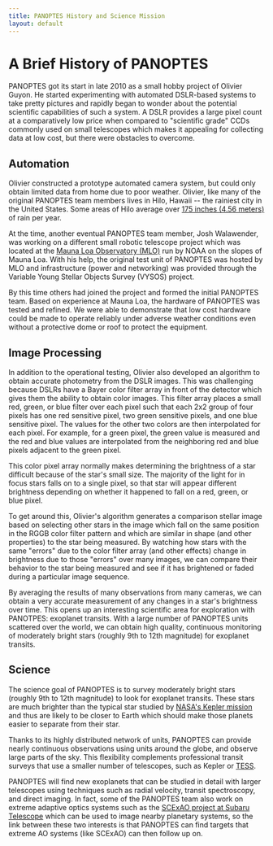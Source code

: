 ```yaml
---
title: PANOPTES History and Science Mission
layout: default
---
```


# A Brief History of PANOPTES

PANOPTES got its start in late 2010 as a small hobby project of Olivier Guyon.  He started experimenting with automated DSLR-based systems to take pretty pictures and rapidly began to wonder about the potential scientific capabilities of such a system.  A DSLR provides a large pixel count at a comparatively low price when compared to "scientific grade" CCDs commonly used on small telescopes which makes it appealing for collecting data at low cost, but there were obstacles to overcome.

## Automation

Olivier constructed a prototype automated camera system, but could only obtain limited data from home due to poor weather.  Olivier, like many of the original PANOPTES team members lives in Hilo, Hawaii -- the rainiest city in the United States.  Some areas of Hilo average over [175 inches (4.56 meters)](http://rainfall.geography.hawaii.edu/interactivemap.html) of rain per year.

At the time, another eventual PANOPTES team member, Josh Walawender, was working on a different small robotic telescope project which was located at the [Mauna Loa Observatory (MLO)](https://www.esrl.noaa.gov/gmd/obop/mlo/) run by NOAA on the slopes of Mauna Loa.  With his help, the original test unit of PANOPTES was hosted by MLO and infrastructure (power and networking) was provided through the Variable Young Stellar Objects Survey (VYSOS) project.

By this time others had joined the project and formed the initial PANOPTES team.  Based on experience at Mauna Loa, the hardware of PANOPTES was tested and refined.  We were able to demonstrate that low cost hardware could be made to operate reliably under adverse weather conditions even without a protective dome or roof to protect the equipment.

## Image Processing

In addition to the operational testing, Olivier also developed an algorithm to obtain accurate photometry from the DSLR images.  This was challenging because DSLRs have a Bayer color filter array in front of the detector which gives them the ability to obtain color images.  This filter array places a small red, green, or blue filter over each pixel such that each 2x2 group of four pixels has one red sensitive pixel, two green sensitive pixels, and one blue sensitive pixel.  The values for the other two colors are then interpolated for each pixel.  For example, for a green pixel, the green value is measured and the red and blue values are interpolated from the neighboring red and blue pixels adjacent to the green pixel.

This color pixel array normally makes determining the brightness of a star difficult because of the star's small size.  The majority of the light for in focus stars falls on to a single pixel, so that star will appear different brightness depending on whether it happened to fall on a red, green, or blue pixel.

To get around this, Olivier's algorithm generates a comparison stellar image based on selecting other stars in the image which fall on the same position in the RGGB color filter pattern and which are similar in shape (and other properties) to the star being measured.  By watching how stars with the same "errors" due to the color filter array (and other effects) change in brightness due to those "errors" over many images, we can compare their behavior to the star being measured and see if it has brightened or faded during a particular image sequence.  

By averaging the results of many observations from many cameras, we can obtain a very accurate measurement of any changes in a star's brightness over time.  This opens up an interesting scientific area for exploration with PANOTPES: exoplanet transits.  With a large number of PANOPTES units scattered over the world, we can obtain high quality, continuous monitoring of moderately bright stars (roughly 9th to 12th magnitude) for exoplanet transits.

## Science

The science goal of PANOPTES is to survey moderately bright stars (roughly 9th to 12th magnitude) to look for exoplanet transits.  These stars are much brighter than the typical star studied by [NASA's Kepler mission](https://en.wikipedia.org/wiki/Kepler_(spacecraft)) and thus are likely to be closer to Earth which should make those planets easier to separate from their star.  

Thanks to its highly distributed network of units, PANOPTES can provide nearly continuous observations using units around the globe, and observe large parts of the sky. This flexibility complements professional transit surveys that use a smaller number of telescopes, such as Kepler or [TESS](https://tess.gsfc.nasa.gov/index.html).

PANOPTES will find new exoplanets that can be studied in detail with larger telescopes using techniques such as radial velocity, transit spectroscopy, and direct imaging.  In fact, some of the PANOPTES team also work on extreme adaptive optics systems such as the [SCExAO project at Subaru Telescope](https://www.subarutelescope.org/Projects/SCEXAO/) which can be used to image nearby planetary systems, so the link between these two interests is that PANOPTES can find targets that extreme AO systems (like SCExAO) can then follow up on.
